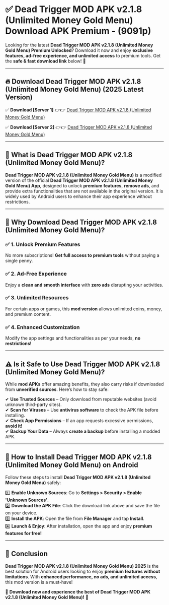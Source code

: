 
# ✅ Dead Trigger MOD APK v2.1.8 (Unlimited Money Gold Menu) Download APK Premium -  (9091p) 

Looking for the latest **Dead Trigger MOD APK v2.1.8 (Unlimited Money Gold Menu) Premium Unlocked**? Download it now and enjoy **exclusive features, ad-free experience, and unlimited access** to premium tools. Get the **safe & fast download link** below! 🚀

---

## 🔥 Download Dead Trigger MOD APK v2.1.8 (Unlimited Money Gold Menu) (2025 Latest Version)

✅ **Download [Server 1]** 👉👉 [Dead Trigger MOD APK v2.1.8 (Unlimited Money Gold Menu) ](https://apkcomod.com?title=Dead_Trigger_MOD_APK_v2.1.8_(Unlimited_Money_Gold_Menu))  

✅ **Download [Server 2]** 👉👉 [Dead Trigger MOD APK v2.1.8 (Unlimited Money Gold Menu) ](https://apkcomod.com?title=Dead_Trigger_MOD_APK_v2.1.8_(Unlimited_Money_Gold_Menu))  


---

## 📌 What is Dead Trigger MOD APK v2.1.8 (Unlimited Money Gold Menu)?

**Dead Trigger MOD APK v2.1.8 (Unlimited Money Gold Menu)** is a modified version of the official **Dead Trigger MOD APK v2.1.8 (Unlimited Money Gold Menu) App**, designed to unlock **premium features**, **remove ads**, and provide extra functionalities that are not available in the original version. It is widely used by Android users to enhance their app experience without restrictions.

---

## 🌟 Why Download Dead Trigger MOD APK v2.1.8 (Unlimited Money Gold Menu)?

### ✅ 1. Unlock Premium Features
No more subscriptions! **Get full access to premium tools** without paying a single penny.

### ✅ 2. Ad-Free Experience
Enjoy a **clean and smooth interface** with **zero ads** disrupting your activities.

### ✅ 3. Unlimited Resources
For certain apps or games, this **mod version** allows unlimited coins, money, and premium content.

### ✅ 4. Enhanced Customization
Modify the app settings and functionalities as per your needs, **no restrictions!**

---

## ⚠️ Is it Safe to Use Dead Trigger MOD APK v2.1.8 (Unlimited Money Gold Menu)?

While **mod APKs** offer amazing benefits, they also carry risks if downloaded from **unverified sources**. Here’s how to stay safe:

✔ **Use Trusted Sources** – Only download from reputable websites (avoid unknown third-party sites).  
✔ **Scan for Viruses** – Use **antivirus software** to check the APK file before installing.  
✔ **Check App Permissions** – If an app requests excessive permissions, **avoid it!**  
✔ **Backup Your Data** – Always **create a backup** before installing a modded APK.

---

## 📲 How to Install Dead Trigger MOD APK v2.1.8 (Unlimited Money Gold Menu) on Android

Follow these steps to install **Dead Trigger MOD APK v2.1.8 (Unlimited Money Gold Menu)** safely:

1️⃣ **Enable Unknown Sources**: Go to **Settings > Security > Enable 'Unknown Sources'**.  
2️⃣ **Download the APK File**: Click the download link above and save the file on your device.  
3️⃣ **Install the APK**: Open the file from **File Manager** and tap **Install**.  
4️⃣ **Launch & Enjoy**: After installation, open the app and enjoy **premium features for free!**

---

## 🚀 Conclusion

**Dead Trigger MOD APK v2.1.8 (Unlimited Money Gold Menu) 2025** is the best solution for Android users looking to enjoy **premium features without limitations**. With **enhanced performance, no ads, and unlimited access**, this mod version is a must-have!

🔻 **Download now and experience the best of Dead Trigger MOD APK v2.1.8 (Unlimited Money Gold Menu)!** 🔻

